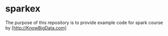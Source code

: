 # sparkex

The purpose of this repository is to provide example code for spark course by [http://KnowBigData.com]
